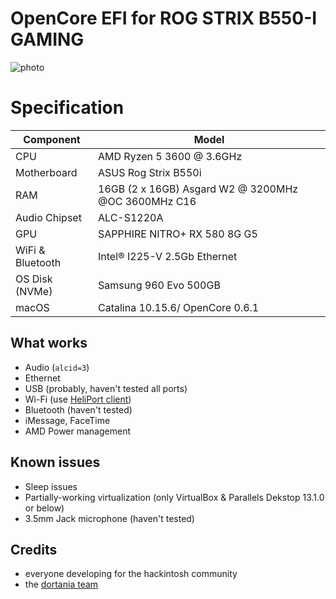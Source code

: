 # OpenCore EFI for ROG STRIX B550-I GAMING

![photo](https://github.com/huukhai/hackintosh-rog-b550i/raw/master/Pictures/b550i-rog.png)

# Specification

| **Component** | **Model** |
| ------------- | --------- |
| CPU | AMD Ryzen 5 3600 @ 3.6GHz |
| Motherboard | ASUS Rog Strix B550i |
| RAM | 16GB (2 x 16GB) Asgard W2 @ 3200MHz @OC 3600MHz C16|
| Audio Chipset | ALC-S1220A |
| GPU | SAPPHIRE NITRO+ RX 580 8G G5 |
| WiFi & Bluetooth | Intel® I225-V 2.5Gb Ethernet |
| OS Disk (NVMe) | Samsung 960 Evo 500GB |
| macOS | Catalina 10.15.6/ OpenCore 0.6.1

## What works
- Audio (`alcid=3`)
- Ethernet
- USB (probably, haven't tested all ports)
- Wi-Fi (use [HeliPort client](https://github.com/OpenIntelWireless/HeliPort))
- Bluetooth (haven't tested)
- iMessage, FaceTime
- AMD Power management

## Known issues
- Sleep issues
- Partially-working virtualization (only VirtualBox & Parallels Dekstop 13.1.0 or below)
- 3.5mm Jack microphone (haven't tested)

## Credits
- everyone developing for the hackintosh community
- the [dortania team](https://github.com/orgs/dortania/people)
